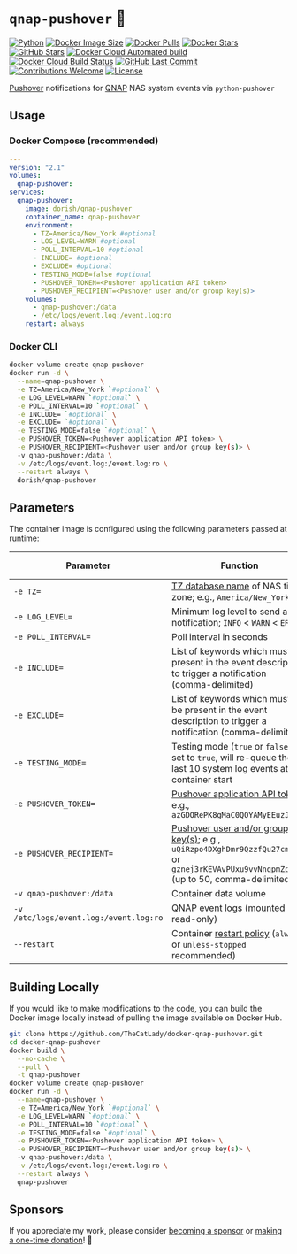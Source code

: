 # `qnap-pushover` :bell:

[![Python](https://img.shields.io/github/languages/top/TheCatLady/docker-qnap-pushover?logo=python&style=for-the-badge)](https://github.com/TheCatLady/docker-qnap-pushover) [![Docker Image Size](https://img.shields.io/docker/image-size/dorish/qnap-pushover/latest?style=for-the-badge&logo=docker)](https://hub.docker.com/r/dorish/qnap-pushover) [![Docker Pulls](https://img.shields.io/docker/pulls/dorish/qnap-pushover?style=for-the-badge&logo=docker)](https://hub.docker.com/r/dorish/qnap-pushover) [![Docker Stars](https://img.shields.io/docker/stars/dorish/qnap-pushover?style=for-the-badge&logo=docker)](https://hub.docker.com/r/dorish/qnap-pushover) [![GitHub Stars](https://img.shields.io/github/stars/TheCatLady/docker-qnap-pushover?label=GitHub%20Stars&logo=github&style=for-the-badge)](https://github.com/TheCatLady/docker-qnap-pushover/stargazers) [![Docker Cloud Automated build](https://img.shields.io/docker/cloud/automated/dorish/qnap-pushover?logo=docker&style=for-the-badge)](https://hub.docker.com/r/dorish/qnap-pushover) [![Docker Cloud Build Status](https://img.shields.io/docker/cloud/build/dorish/qnap-pushover?style=for-the-badge&logo=docker)](https://hub.docker.com/r/dorish/qnap-pushover) [![GitHub Last Commit](https://img.shields.io/github/last-commit/TheCatLady/docker-qnap-pushover?style=for-the-badge&logo=github)](https://github.com/TheCatLady/docker-qnap-pushover) [![Contributions Welcome](https://img.shields.io/badge/contributions-welcome-brightgreen.svg?style=for-the-badge&logo=git)](https://github.com/TheCatLady/docker-qnap-pushover) [![License](https://img.shields.io/github/license/TheCatLady/docker-qnap-pushover?style=for-the-badge)](https://github.com/TheCatLady/docker-qnap-pushover/blob/master/LICENSE)

[Pushover](https://pushover.net/) notifications for [QNAP](https://www.qnap.com/) NAS system events via `python-pushover`

## Usage

### Docker Compose (recommended)

```yaml
---
version: "2.1"
volumes:
  qnap-pushover:
services:
  qnap-pushover:
    image: dorish/qnap-pushover
    container_name: qnap-pushover
    environment:
      - TZ=America/New_York #optional
      - LOG_LEVEL=WARN #optional
      - POLL_INTERVAL=10 #optional
      - INCLUDE= #optional
      - EXCLUDE= #optional
      - TESTING_MODE=false #optional
      - PUSHOVER_TOKEN=<Pushover application API token>
      - PUSHOVER_RECIPIENT=<Pushover user and/or group key(s)>
    volumes:
      - qnap-pushover:/data
      - /etc/logs/event.log:/event.log:ro
    restart: always
```

### Docker CLI

```bash
docker volume create qnap-pushover
docker run -d \
  --name=qnap-pushover \
  -e TZ=America/New_York `#optional` \
  -e LOG_LEVEL=WARN `#optional` \
  -e POLL_INTERVAL=10 `#optional` \
  -e INCLUDE= `#optional` \
  -e EXCLUDE= `#optional` \
  -e TESTING_MODE=false `#optional` \
  -e PUSHOVER_TOKEN=<Pushover application API token> \
  -e PUSHOVER_RECIPIENT=<Pushover user and/or group key(s)> \
  -v qnap-pushover:/data \
  -v /etc/logs/event.log:/event.log:ro \
  --restart always \
  dorish/qnap-pushover
```

## Parameters

The container image is configured using the following parameters passed at runtime:

|Parameter|Function|Default Value|Required?|
|---|---|---|---|
|`-e TZ=`|[TZ database name](https://en.wikipedia.org/wiki/List_of_tz_database_time_zones) of NAS time zone; e.g., `America/New_York`||no|
|`-e LOG_LEVEL=`|Minimum log level to send a notification; `INFO` < `WARN` < `ERROR`|`WARN`|no|
|`-e POLL_INTERVAL=`|Poll interval in seconds|`10`|no|
|`-e INCLUDE=`|List of keywords which must be present in the event description to trigger a notification (comma-delimited)||no|
|`-e EXCLUDE=`|List of keywords which must _not_ be present in the event description to trigger a notification (comma-delimited)||no|
|`-e TESTING_MODE=`|Testing mode (`true` or `false`); if set to `true`, will re-queue the last 10 system log events at container start|`false`|no|
|`-e PUSHOVER_TOKEN=`|[Pushover application API token](https://pushover.net/api#registration); e.g., `azGDORePK8gMaC0QOYAMyEEuzJnyUi`||**yes**|
|`-e PUSHOVER_RECIPIENT=`|[Pushover user and/or group key(s)](https://pushover.net/api#identifiers); e.g., `uQiRzpo4DXghDmr9QzzfQu27cmVRsG` or `gznej3rKEVAvPUxu9vvNnqpmZpokzF` (up to 50, comma-delimited)||**yes**|
|`-v qnap-pushover:/data`|Container data volume||**yes**|
|`-v /etc/logs/event.log:/event.log:ro`|QNAP event logs (mounted as read-only)||**yes**|
|`--restart`|Container [restart policy](https://docs.docker.com/engine/reference/run/#restart-policies---restart) (`always` or `unless-stopped` recommended)|`no`|no|

## Building Locally

If you would like to make modifications to the code, you can build the Docker image locally instead of pulling the image available on Docker Hub.

```bash
git clone https://github.com/TheCatLady/docker-qnap-pushover.git
cd docker-qnap-pushover
docker build \
  --no-cache \
  --pull \
  -t qnap-pushover
docker volume create qnap-pushover
docker run -d \
  --name=qnap-pushover \
  -e TZ=America/New_York `#optional` \
  -e LOG_LEVEL=WARN `#optional` \
  -e POLL_INTERVAL=10 `#optional` \
  -e TESTING_MODE=false `#optional` \
  -e PUSHOVER_TOKEN=<Pushover application API token> \
  -e PUSHOVER_RECIPIENT=<Pushover user and/or group key(s)> \
  -v qnap-pushover:/data \
  -v /etc/logs/event.log:/event.log:ro \
  --restart always \
  qnap-pushover
```

## Sponsors

If you appreciate my work, please consider [becoming a sponsor](https://github.com/sponsors/TheCatLady) or [making a one-time donation](http://paypal.me/DHoung)! :sparkling_heart: